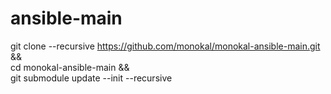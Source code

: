 # ansible-main
git clone --recursive https://github.com/monokal/monokal-ansible-main.git && \
cd monokal-ansible-main && \
git submodule update --init --recursive
